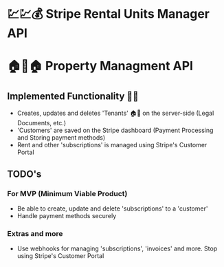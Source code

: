 # 💹💹💰 Stripe Rental Units Manager API
# 🏠🏡🏠 Property Managment API

## Implemented Functionality 🎉🎉

- Creates, updates and deletes 'Tenants' 🏠🧑  on the server-side (Legal Documents, etc.)
- 'Customers' are saved on the Stripe dashboard (Payment Processing and Storing payment methods)
- Rent and other 'subscriptions' is managed using Stripe's Customer Portal

## TODO's

### For MVP (Minimum Viable Product)
- Be able to create, update and delete 'subscriptions' to a 'customer'
- Handle payment methods securely

### Extras and more
- Use webhooks for managing 'subscriptions', 'invoices' and more. Stop using Stripe's Customer Portal



